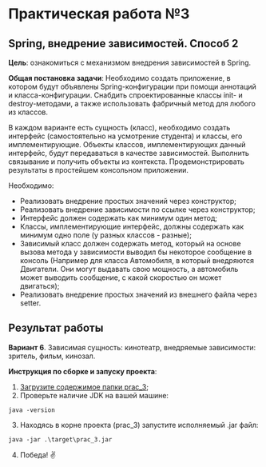 # Практическая работа №3

## Spring, внедрение зависимостей. Способ 2

**Цель**: ознакомиться с механизмом внедрения зависимостей в Spring.

**Общая постановка задачи**: Необходимо создать приложение, в котором будут объявлены Spring-конфигурации при помощи аннотаций и класса-конфигурации. Снабдить спроектированные классы init- и destroy-методами, а также использовать фабричный метод для любого из классов.

В каждом варианте есть сущность (класс), необходимо создать интерфейс (самостоятельно на усмотрение студента) и классы, его имплементирующие. Объекты классов, имплементирующих данный интерфейс, будут передаваться в качестве зависимостей. Выполнить связывание и получить объекты из контекста. Продемонстрировать результаты в простейшем консольном приложении.

Необходимо:

- Реализовать внедрение простых значений через конструктор;
- Реализовать внедрение зависимости по ссылке через конструктор;
- Интерфейс должен содержать как минимум один метод;
- Классы, имплементирующие интерфейс, должны содержать как минимум одно поле (у разных классов - разные);
- Зависимый класс должен содержать метод, который на основе вызова метода у зависимости выводил бы некоторое сообщение в консоль (Например для класса Автомобиля, в который внедряются Двигатели. Они могут выдавать свою мощность, а автомобиль может выводить сообщение, с какой скоростью он может двигаться);
- Реализовать внедрение простых значений из внешнего файла через setter.

## Результат работы

**Вариант 6**. Зависимая сущность: кинотеатр, внедряемые зависимости: зритель, фильм, кинозал.

**Инструкция по сборке и запуску проекта**:
1. [Загрузите содержимое папки prac_3](https://minhaskamal.github.io/DownGit/#/home?url=https://github.com/shasoka/dcis/tree/master/practice/prac_2/prac_2);
2. Проверьте наличие JDK на вашей машине:
```
java -version
```
3. Находясь в корне проекта (prac_3) запустите исполняемый .jar файл:
```
java -jar .\target\prac_3.jar
```
4. Победа! ✌️
